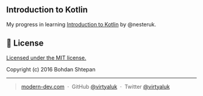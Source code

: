 ## Introduction to Kotlin

My progress in learning [Introduction to Kotlin](https://www.udemy.com/kotlin-java/) by @nesteruk.

## :green_book: License

[Licensed under the MIT license.](https://github.com/virtyaluk/learning-introduction-to-kotlin/blob/master/LICENSE)

Copyright (c) 2016 Bohdan Shtepan

---

> [modern-dev.com](http://modern-dev.com) &nbsp;&middot;&nbsp;
> GitHub [@virtyaluk](https://github.com/virtyaluk) &nbsp;&middot;&nbsp;
> Twitter [@virtyaluk](https://twitter.com/virtyaluk)